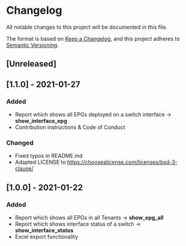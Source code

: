 # Changelog

All notable changes to this project will be documented in this file.

The format is based on [Keep a Changelog](https://keepachangelog.com/en/1.0.0/),
and this project adheres to [Semantic Versioning](https://semver.org/spec/v2.0.0.html).

## [Unreleased]

## [1.1.0] - 2021-01-27

### Added

-   Report which shows all EPGs deployed on a switch interface -> **show_interface_epg**
-   Contribution instructions & Code of Conduct

### Changed

-   Fixed typos in README.md
-   Adapted LICENSE to https://choosealicense.com/licenses/bsd-3-clause/

## [1.0.0] - 2021-01-22

### Added

-   Report which shows all EPGs in all Tenants -> **show_epg_all**
-   Report which shows interface status of a switch -> **show_interface_status**
-   Excel export functionality
